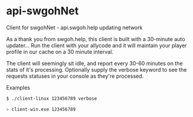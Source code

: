 # api-swgohNet
Client for swgohNet - api.swgoh.help updating network


As a thank you from swgoh.help, this client is built with a 30-minute auto updater...
Run the client with your allycode and it will maintain your player profile in our cache on a 30 minute interval. 

The client will seemingly sit idle, and report every 30-60 minutes on the stats of it's processing.
Optionally supply the verbose keyword to see the requests statuses in your console as they're processed.

Examples
```bash
$ ./client-linux 123456789 verbose

> client-win.exe 123456789
```
